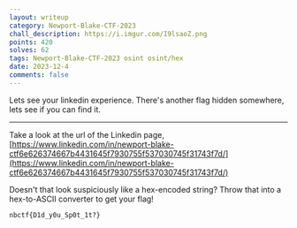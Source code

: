 ```yaml
---
layout: writeup
category: Newport-Blake-CTF-2023
chall_description: https://i.imgur.com/I9lsaoZ.png
points: 420
solves: 62
tags: Newport-Blake-CTF-2023 osint osint/hex
date: 2023-12-4
comments: false
---
```


Lets see your linkedin experience. There's another flag hidden somewhere, lets see if you can find it.  

---

Take a look at the url of the Linkedin page, [https://www.linkedin.com/in/newport-blake-ctf6e626374667b4431645f7930755f537030745f31743f7d/](https://www.linkedin.com/in/newport-blake-ctf6e626374667b4431645f7930755f537030745f31743f7d/)  

Doesn't that look suspiciously like a hex-encoded string? Throw that into a hex-to-ASCII converter to get your flag!  

    nbctf{D1d_y0u_Sp0t_1t?}